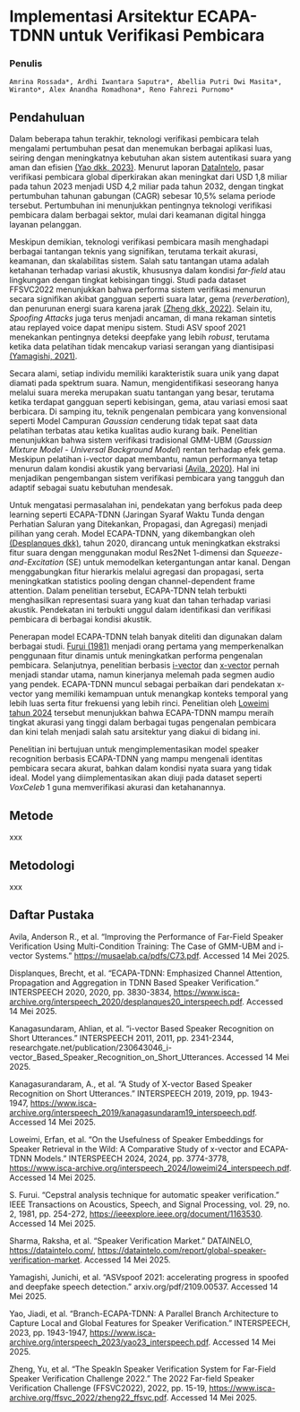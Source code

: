 # **Implementasi Arsitektur ECAPA-TDNN untuk Verifikasi Pembicara**

### Penulis
    Amrina Rossada*, Ardhi Iwantara Saputra*, Abellia Putri Dwi Masita*, Wiranto*, Alex Anandha Romadhona*, Reno Fahrezi Purnomo*

## **Pendahuluan**
Dalam beberapa tahun terakhir, teknologi verifikasi pembicara telah mengalami pertumbuhan pesat dan menemukan berbagai aplikasi luas, seiring dengan meningkatnya kebutuhan akan sistem autentikasi suara yang aman dan efisien [(Yao dkk, 2023)][1]. Menurut laporan [DataIntelo][2], pasar verifikasi pembicara global diperkirakan akan meningkat dari USD 1,8 miliar pada tahun 2023 menjadi USD 4,2 miliar pada tahun 2032, dengan tingkat pertumbuhan tahunan gabungan (CAGR) sebesar 10,5% selama periode tersebut. Pertumbuhan ini menunjukkan pentingnya teknologi verifikasi pembicara dalam berbagai sektor, mulai dari keamanan digital hingga layanan pelanggan.

Meskipun demikian, teknologi verifikasi pembicara masih menghadapi berbagai tantangan teknis yang signifikan, terutama terkait akurasi, keamanan, dan skalabilitas sistem. Salah satu tantangan utama adalah ketahanan terhadap variasi akustik, khususnya dalam kondisi _far-field_ atau lingkungan dengan tingkat kebisingan tinggi. Studi pada dataset FFSVC2022 menunjukkan bahwa performa sistem verifikasi menurun secara signifikan akibat gangguan seperti suara latar, gema (_reverberation_), dan penurunan energi suara karena jarak [(Zheng dkk, 2022)][3]. Selain itu, _Spoofing Attacks_ juga terus menjadi ancaman, di mana rekaman sintetis atau replayed voice dapat menipu sistem. Studi ASV spoof 2021 menekankan pentingnya deteksi deepfake yang lebih _robust_, terutama ketika data pelatihan tidak mencakup variasi serangan yang diantisipasi [(Yamagishi, 2021)][4].

Secara alami, setiap individu memiliki karakteristik suara unik yang dapat diamati pada spektrum suara. Namun, mengidentifikasi seseorang hanya melalui suara mereka merupakan suatu tantangan yang besar, terutama ketika terdapat gangguan seperti kebisingan, gema, atau variasi emosi saat berbicara. Di samping itu, teknik pengenalan pembicara yang konvensional seperti Model Campuran _Gaussian_ cenderung tidak tepat saat data pelatihan terbatas atau ketika kualitas audio kurang baik. Penelitian menunjukkan bahwa sistem verifikasi tradisional GMM-UBM (_Gaussian Mixture Model - Universal Background Model_) rentan terhadap efek gema. Meskipun pelatihan i-vector dapat membantu, namun performanya tetap menurun dalam kondisi akustik yang bervariasi [(Avila, 2020)][5]. Hal ini menjadikan pengembangan sistem verifikasi pembicara yang tangguh dan adaptif sebagai suatu kebutuhan mendesak.

Untuk mengatasi permasalahan ini, pendekatan yang berfokus pada deep learning seperti ECAPA-TDNN (Jaringan Syaraf Waktu Tunda dengan Perhatian Saluran yang Ditekankan, Propagasi, dan Agregasi) menjadi pilihan yang cerah. Model ECAPA-TDNN, yang dikembangkan oleh [(Desplanques dkk)][6], tahun 2020, dirancang untuk meningkatkan ekstraksi fitur suara dengan menggunakan modul Res2Net 1-dimensi dan _Squeeze-and-Excitation_ (SE) untuk memodelkan ketergantungan antar kanal. Dengan menggabungkan fitur hierarkis melalui agregasi dan propagasi, serta meningkatkan statistics pooling dengan channel-dependent frame attention. Dalam penelitian tersebut, ECAPA-TDNN telah terbukti menghasilkan representasi suara yang kuat dan tahan terhadap variasi akustik. Pendekatan ini terbukti unggul dalam identifikasi dan verifikasi pembicara di berbagai kondisi akustik.

Penerapan model ECAPA-TDNN telah banyak diteliti dan digunakan dalam berbagai studi. [Furui (1981)][7] menjadi orang pertama yang memperkenalkan penggunaan fitur dinamis untuk meningkatkan performa pengenalan pembicara. Selanjutnya, penelitian berbasis [i-vector][8] dan [x-vector][9] pernah menjadi standar utama, namun kinerjanya melemah pada segmen audio yang pendek. ECAPA-TDNN muncul sebagai perbaikan dari pendekatan x-vector yang memiliki kemampuan untuk menangkap konteks temporal yang lebih luas serta fitur frekuensi yang lebih rinci. Penelitian oleh [Loweimi tahun 2024][10] tersebut menunjukkan bahwa ECAPA-TDNN mampu meraih tingkat akurasi yang tinggi dalam berbagai tugas pengenalan pembicara dan kini telah menjadi salah satu arsitektur yang diakui di bidang ini.

Penelitian ini bertujuan untuk mengimplementasikan model speaker recognition berbasis ECAPA-TDNN yang mampu mengenali identitas pembicara secara akurat, bahkan dalam kondisi nyata suara yang tidak ideal. Model yang diimplementasikan akan diuji pada dataset seperti _VoxCeleb_ 1 guna memverifikasi akurasi dan ketahanannya.


[1]: http://www.xiaolei-zhang.net/papers/Yao%20et%20al.%20-%202023%20-%20Branch-ECAPA-TDNN%20A%20Parallel%20Branch%20Architecture%20to%20Capture%20Local%20and%20Global%20Features%20for%20Speaker%20Verification%20(2).pdf

[2]: https://dataintelo.com/report/global-speaker-verification-market

[3]: https://www.isca-archive.org/ffsvc_2022/zheng22_ffsvc.pdf

[4]: https://arxiv.org/pdf/2109.00537

[5]: https://musaelab.ca/pdfs/C73.pdf

[6]: https://www.isca-archive.org/interspeech_2020/desplanques20_interspeech.pdf  

[7]: https://ieeexplore.ieee.org/document/1163530

[8]: https://www.researchgate.net/publication/230643046_i-vector_Based_Speaker_Recognition_on_Short_Utterances

[9]: https://www.isca-archive.org/interspeech_2019/kanagasundaram19_interspeech.pdf 

[10]: https://www.isca-archive.org/interspeech_2024/loweimi24_interspeech.pdf 


## **Metode**
xxx

## **Metodologi**
xxx

## **Daftar Pustaka**
Avila, Anderson R., et al. “Improving the Performance of Far-Field Speaker Verification Using Multi-Condition Training: The Case of GMM-UBM and i-vector Systems.” https://musaelab.ca/pdfs/C73.pdf. Accessed 14 Mei 2025.

Displanques, Brecht, et al. “ECAPA-TDNN: Emphasized Channel Attention, Propagation and Aggregation in TDNN Based Speaker Verification.” INTERSPEECH 2020, 2020, pp. 3830-3834, https://www.isca-archive.org/interspeech_2020/desplanques20_interspeech.pdf. Accessed 14 Mei 2025.

Kanagasundaram, Ahlian, et al. “i-vector Based Speaker Recognition on Short Utterances.” INTERSPEECH 2011, 2011, pp. 2341-2344, researchgate.net/publication/230643046_i-vector_Based_Speaker_Recognition_on_Short_Utterances. Accessed 14 Mei 2025.

Kanagasurandaram, A., et al. “A Study of X-vector Based Speaker Recognition on Short Utterances.” INTERSPEECH 2019, 2019, pp. 1943-1947, https://www.isca-archive.org/interspeech_2019/kanagasundaram19_interspeech.pdf. Accessed 14 Mei 2025.

Loweimi, Erfan, et al. “On the Usefulness of Speaker Embeddings for Speaker Retrieval in the Wild: A Comparative Study of x-vector and ECAPA-TDNN Models.” INTERSPEECH 2024, 2024, pp. 3774-3778, https://www.isca-archive.org/interspeech_2024/loweimi24_interspeech.pdf. Accessed 14 Mei 2025.

S. Furui. “Cepstral analysis technique for automatic speaker verification.” IEEE Transactions on Acoustics, Speech, and Signal Processing, vol. 29, no. 2, 1981, pp. 254-272, https://ieeexplore.ieee.org/document/1163530. Accessed 14 Mei 2025.

Sharma, Raksha, et al. “Speaker Verification Market.” DATAINELO, https://dataintelo.com/, https://dataintelo.com/report/global-speaker-verification-market. Accessed 14 Mei 2025.

Yamagishi, Junichi, et al. “ASVspoof 2021: accelerating progress in spoofed and deepfake speech detection.” arxiv.org/pdf/2109.00537. Accessed 14 Mei 2025.

Yao, Jiadi, et al. “Branch-ECAPA-TDNN: A Parallel Branch Architecture to Capture Local and Global Features for Speaker Verification.” INTERSPEECH, 2023, pp. 1943-1947, https://www.isca-archive.org/interspeech_2023/yao23_interspeech.pdf. Accessed 14 Mei 2025.

Zheng, Yu, et al. “The SpeakIn Speaker Verification System for Far-Field Speaker Verification Challenge 2022.” The 2022 Far-field Speaker Verification Challenge (FFSVC2022), 2022, pp. 15-19, https://www.isca-archive.org/ffsvc_2022/zheng22_ffsvc.pdf. Accessed 14 Mei 2025.
